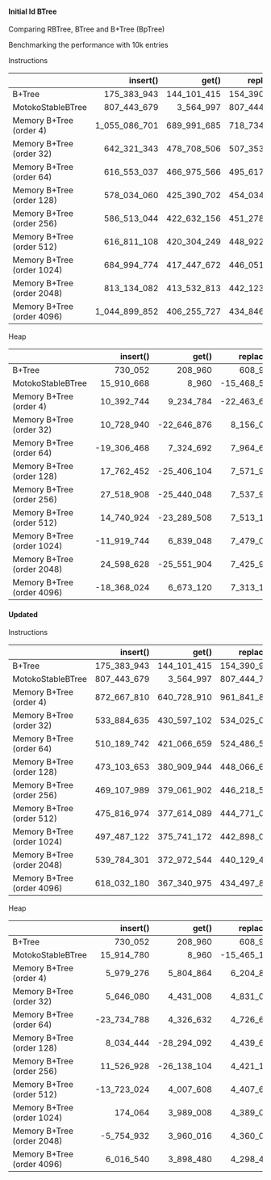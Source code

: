 #### Initial Id BTree
Comparing RBTree, BTree and B+Tree (BpTree)

Benchmarking the performance with 10k entries


Instructions

|                            |      insert() |       get() |   replace() |  entries() |      remove() |
| :------------------------- | ------------: | ----------: | ----------: | ---------: | ------------: |
| B+Tree                     |   175_383_943 | 144_101_415 | 154_390_977 |  4_851_558 |   184_602_693 |
| MotokoStableBTree          |   807_443_679 |   3_564_997 | 807_444_791 |     11_835 |     2_817_599 |
| Memory B+Tree (order 4)    | 1_055_086_701 | 689_991_685 | 718_734_816 | 54_899_157 | 1_226_047_246 |
| Memory B+Tree (order 32)   |   642_321_343 | 478_708_506 | 507_353_186 | 51_104_517 |   690_432_539 |
| Memory B+Tree (order 64)   |   616_553_037 | 466_975_566 | 495_617_480 | 50_834_266 |   650_600_376 |
| Memory B+Tree (order 128)  |   578_034_060 | 425_390_702 | 454_034_399 | 50_698_025 |   592_902_831 |
| Memory B+Tree (order 256)  |   586_513_044 | 422_632_156 | 451_278_853 | 50_628_655 |   589_813_542 |
| Memory B+Tree (order 512)  |   616_811_108 | 420_304_249 | 448_922_929 | 50_592_499 |   611_112_686 |
| Memory B+Tree (order 1024) |   684_994_774 | 417_447_672 | 446_051_586 | 50_578_476 |   663_878_002 |
| Memory B+Tree (order 2048) |   813_134_082 | 413_532_813 | 442_123_510 | 50_578_241 |   776_781_417 |
| Memory B+Tree (order 4096) | 1_044_899_852 | 406_255_727 | 434_846_641 | 50_593_844 |   994_976_782 |


Heap

|                            |    insert() |       get() |   replace() | entries() |    remove() |
| :------------------------- | ----------: | ----------: | ----------: | --------: | ----------: |
| B+Tree                     |     730_052 |     208_960 |     608_964 |     9_084 |     208_964 |
| MotokoStableBTree          |  15_910_668 |       8_960 | -15_468_572 |     9_424 |       8_964 |
| Memory B+Tree (order 4)    |  10_392_744 |   9_234_784 | -22_463_604 | 1_289_552 |  13_697_672 |
| Memory B+Tree (order 32)   |  10_728_940 | -22_646_876 |   8_156_052 | 1_289_360 |  13_242_512 |
| Memory B+Tree (order 64)   | -19_306_468 |   7_324_692 |   7_964_696 | 1_289_360 | -14_905_396 |
| Memory B+Tree (order 128)  |  17_762_452 | -25_406_104 |   7_571_936 | 1_289_328 | -10_848_916 |
| Memory B+Tree (order 256)  |  27_518_908 | -25_440_048 |   7_537_924 | 1_289_328 |  -2_894_912 |
| Memory B+Tree (order 512)  |  14_740_924 | -23_289_508 |   7_513_152 | 1_289_328 |  12_068_456 |
| Memory B+Tree (order 1024) | -11_919_744 |   6_839_048 |   7_479_052 | 1_289_328 | -20_541_184 |
| Memory B+Tree (order 2048) |  24_598_628 | -25_551_904 |   7_425_900 | 1_289_328 |   9_427_588 |
| Memory B+Tree (order 4096) | -18_368_024 |   6_673_120 |   7_313_124 | 1_289_368 |  -5_271_460 |

#### Updated


Instructions

|                            |    insert() |       get() |   replace() |  entries() |      remove() |
| :------------------------- | ----------: | ----------: | ----------: | ---------: | ------------: |
| B+Tree                     | 175_383_943 | 144_101_415 | 154_390_977 |  4_851_558 |   184_602_693 |
| MotokoStableBTree          | 807_443_679 |   3_564_997 | 807_444_791 |     11_835 |     2_817_599 |
| Memory B+Tree (order 4)    | 872_667_810 | 640_728_910 | 961_841_824 | 48_674_343 | 1_065_621_728 |
| Memory B+Tree (order 32)   | 533_884_635 | 430_597_102 | 534_025_016 | 44_683_690 |   619_948_353 |
| Memory B+Tree (order 64)   | 510_189_742 | 421_066_659 | 524_486_573 | 44_399_399 |   586_333_958 |
| Memory B+Tree (order 128)  | 473_103_653 | 380_909_944 | 448_066_641 | 44_256_110 |   535_929_291 |
| Memory B+Tree (order 256)  | 469_107_989 | 379_061_902 | 446_218_582 | 44_183_035 |   525_791_750 |
| Memory B+Tree (order 512)  | 475_816_974 | 377_614_089 | 444_771_003 | 44_144_864 |   527_940_495 |
| Memory B+Tree (order 1024) | 497_487_122 | 375_741_172 | 442_898_086 | 44_129_801 |   542_406_996 |
| Memory B+Tree (order 2048) | 539_784_301 | 372_972_544 | 440_129_458 | 44_129_046 |   577_156_229 |
| Memory B+Tree (order 4096) | 618_032_180 | 367_340_975 | 434_497_889 | 44_144_389 |   646_794_628 |


Heap

|                            |    insert() |       get() |   replace() | entries() |    remove() |
| :------------------------- | ----------: | ----------: | ----------: | --------: | ----------: |
| B+Tree                     |     730_052 |     208_960 |     608_964 |     9_084 |     208_964 |
| MotokoStableBTree          |  15_914_780 |       8_960 | -15_465_184 |     9_424 |       8_964 |
| Memory B+Tree (order 4)    |   5_979_276 |   5_804_864 |   6_204_868 |   889_552 | -22_835_728 |
| Memory B+Tree (order 32)   |   5_646_080 |   4_431_008 |   4_831_012 |   889_360 |   8_467_804 |
| Memory B+Tree (order 64)   | -23_734_788 |   4_326_632 |   4_726_636 |   889_360 |   9_128_972 |
| Memory B+Tree (order 128)  |   8_034_444 | -28_294_092 |   4_439_676 |   889_328 |  10_473_284 |
| Memory B+Tree (order 256)  |  11_526_928 | -26_138_104 |   4_421_124 |   889_328 |  13_306_428 |
| Memory B+Tree (order 512)  | -13_723_024 |   4_007_608 |   4_407_612 |   889_328 | -10_645_604 |
| Memory B+Tree (order 1024) |     174_064 |   3_989_008 |   4_389_012 |   889_328 |   1_094_708 |
| Memory B+Tree (order 2048) |  -5_754_932 |   3_960_016 |   4_360_020 |   889_328 |  -9_374_616 |
| Memory B+Tree (order 4096) |   6_016_540 |   3_898_480 |   4_298_484 |   889_328 |     501_460 |